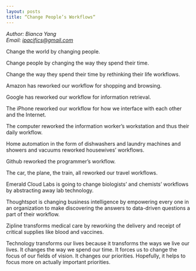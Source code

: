```yaml
---
layout: posts
title: “Change People’s Workflows“
---
```

*Author: Bianca Yang*<br>
*Email: <a href="mailto:ipacifics@gmail.com?subject=Hello from the XDRT Blog">ipacifics@gmail.com</a>*<br>

Change the world by changing people.

Change people by changing the way they spend their time.

Change the way they spend their time by rethinking their life workflows.

Amazon has reworked our workflow for shopping and browsing.

Google has reworked our workflow for information retrieval.

The iPhone reworked our workflow for how we interface with each other and the Internet.

The computer reworked the information worker’s workstation and thus their daily workflow.

Home automation in the form of dishwashers and laundry machines and showers and vacuums reworked housewives’ workflows.

Github reworked the programmer’s workflow.

The car, the plane, the train, all reworked our travel workflows.

Emerald Cloud Labs is going to change biologists’ and chemists’ workflows by abstracting away lab technology.

Thoughtspot is changing business intelligence by empowering every one in an organization to make discovering the answers to data-driven questions a part of their workflow.

Zipline transforms medical care by reworking the delivery and receipt of critical supplies like blood and vaccines.

Technology transforms our lives because it transforms the ways we live our lives. It changes the way we spend our time. It forces us to change the focus of our fields of vision. It changes our priorities. Hopefully, it helps to focus more on actually important priorities.
